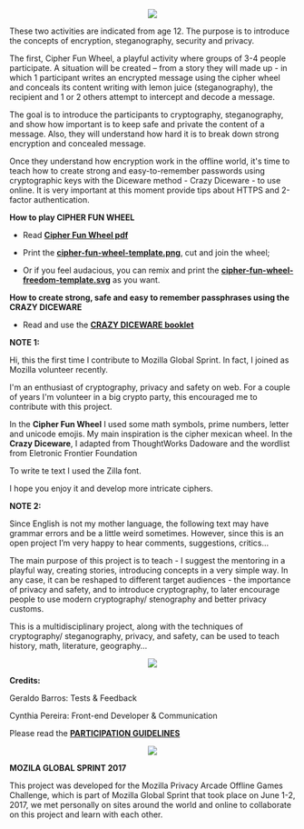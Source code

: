 <p align="center">
  <img  src="https://user-images.githubusercontent.com/19938761/28037138-d10180fa-6590-11e7-9028-fb5c782f95f2.png">  
</p>

These two activities are indicated from age 12.  The purpose is to introduce the concepts of encryption, steganography, security and privacy.

The first, Cipher Fun Wheel, a playful activity where groups of 3-4 people participate. A situation will be created – from a story they  will made up - in which 1 participant writes an encrypted message using the cipher wheel and conceals its content writing with lemon juice (steganography), the recipient and 1 or 2 others attempt to intercept and decode a message.

The goal is to introduce the participants to cryptography, steganography, and show how important is to keep safe and private the content of a message.  Also, they will understand how hard it is to break down strong encryption and concealed  message.

Once they understand how encryption work in the offline world, it's time to teach how to create strong and easy-to-remember passwords using cryptographic keys with the Diceware method - Crazy Diceware - to use online.   It is very important at this moment provide tips about HTTPS and 2-factor authentication.


**How to play CIPHER FUN WHEEL**

- Read **[Cipher Fun Wheel pdf](https://github.com/cyb3113/CryptoMadness/files/1136297/CIPHER.FUN.WHEEL.pdf)**

- Print the **[cipher-fun-wheel-template.png](https://user-images.githubusercontent.com/19938761/28027799-d2ce7e08-6570-11e7-8624-91b89e386f16.png)**, cut and join the wheel;

- Or if you feel audacious, you can remix and print the **[cipher-fun-wheel-freedom-template.svg](https://user-images.githubusercontent.com/19938761/28027800-d3d3d226-6570-11e7-86c4-f2f351955cc2.png)** as you want.


**How to create strong, safe and easy to remember passphrases using the CRAZY DICEWARE**

- Read and use the **[CRAZY DICEWARE booklet](https://github.com/cyb3113/venus/files/1129427/crazy-diceware-booklet.pdf)**

**NOTE 1:** 

Hi, this the first time I contribute to  Mozilla Global Sprint.  In fact, I joined as Mozilla volunteer recently.

I'm an enthusiast of cryptography, privacy and safety on web. For a couple of years I'm volunteer in a big crypto party, this encouraged me to contribute with this project.

In the **Cipher Fun Wheel** I used some math symbols, prime numbers, letter and unicode emojis. My main inspiration  is the cipher mexican wheel. In the **Crazy Diceware**, I adapted from ThoughtWorks Dadoware and the wordlist from Eletronic Frontier Foundation


To write te text I used the Zilla font.

I hope you enjoy it and develop more intricate ciphers.

**NOTE 2:** 

Since English is not my mother language, the following text may have grammar errors and be a little weird sometimes.  However, since this is an open project I’m very happy to hear comments, suggestions, critics… 

The main purpose of this project is to teach - I suggest the mentoring in a playful way, creating stories, introducing concepts in a very simple way. In any case, it can be reshaped to different target audiences - the importance of privacy and safety,  and to introduce cryptography, to later encourage people to use modern cryptography/ stenography and better privacy customs. 

This is a multidisciplinary project, along with the techniques of cryptography/ steganography, privacy, and safety, can be used to teach history, math, literature, geography…

<p align="center">
  <img  src="https://user-images.githubusercontent.com/19938761/27843481-7414de6e-60ea-11e7-85a6-1f229fc3e44d.png">
</p>

**Credits:**

Geraldo Barros: Tests & Feedback

Cynthia Pereira: Front-end Developer & Communication


Please read the  **[PARTICIPATION GUIDELINES](https://github.com/barrosgeraldo/mozsprint-privacy-security-situations/blob/master/CODE_OF_CONDUCT.md)**


<p align="center">
  <img  src="https://user-images.githubusercontent.com/19938761/27843481-7414de6e-60ea-11e7-85a6-1f229fc3e44d.png">
</p>



**MOZILA GLOBAL SPRINT 2017**

This project was developed for the Mozilla Privacy Arcade Offline Games Challenge, which is part of Mozilla Global Sprint that took place on June 1-2, 2017, we met personally on sites around the world and online to collaborate on this project and learn with each other.



